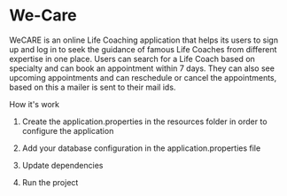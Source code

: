 # We-Care

WeCARE is an online Life Coaching application that helps its users to sign up and log in to seek the guidance of famous Life Coaches from different expertise in one place. Users can search for a Life Coach based on specialty and can book an appointment within 7 days. They can also see upcoming appointments and can reschedule or cancel the appointments, based on this a mailer is sent to their mail ids.


How it's work

1. Create the application.properties in the resources folder in order to configure the application

2. Add your database configuration in the application.properties file

3. Update dependencies

4. Run the project
